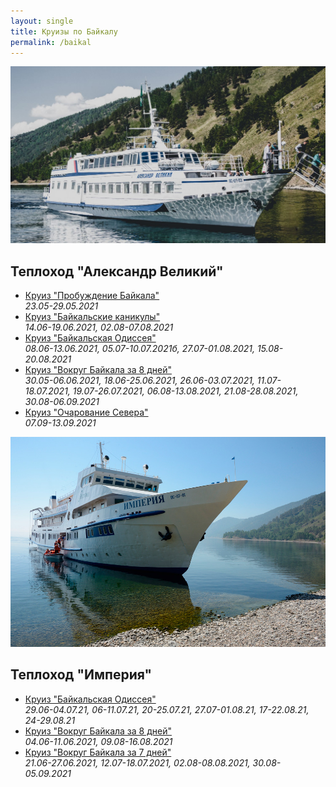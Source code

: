 ```yaml
---
layout: single
title: Круизы по Байкалу
permalink: /baikal
---
```


![Теплоход "Александр Великий"](/assets/images/baikal/alexander.jpg)
## Теплоход "Александр Великий"

* [Круиз "Пробуждение Байкала"](/baikal1)  
*23.05-29.05.2021*
* [Круиз "Байкальские каникулы"](/baikal2)  
*14.06-19.06.2021, 02.08-07.08.2021*
* [Круиз "Байкальская Одиссея"](/baikal3)  
*08.06-13.06.2021, 05.07-10.07.2021б, 27.07-01.08.2021, 15.08-20.08.2021*
* [Круиз "Вокруг Байкала за 8 дней"](/baikal4)  
*30.05-06.06.2021, 18.06-25.06.2021, 26.06-03.07.2021, 11.07-18.07.2021, 19.07-26.07.2021, 06.08-13.08.2021, 21.08-28.08.2021, 30.08-06.09.2021*
* [Круиз "Очарование Севера"](/baikal5)  
*07.09-13.09.2021*

![Теплоход "Империя"](/assets/images/baikal/imperia.jpg)
## Теплоход "Империя"

* [Круиз "Байкальская Одиссея"](/baikal6)  
*29.06-04.07.21, 06-11.07.21, 20-25.07.21, 27.07-01.08.21, 17-22.08.21, 24-29.08.21*
* [Круиз "Вокруг Байкала за 8 дней"](/baikal7)  
*04.06-11.06.2021, 09.08-16.08.2021*
* [Круиз "Вокруг Байкала за 7 дней"](/baikal8)  
  *21.06-27.06.2021, 12.07-18.07.2021, 02.08-08.08.2021, 30.08-05.09.2021*    